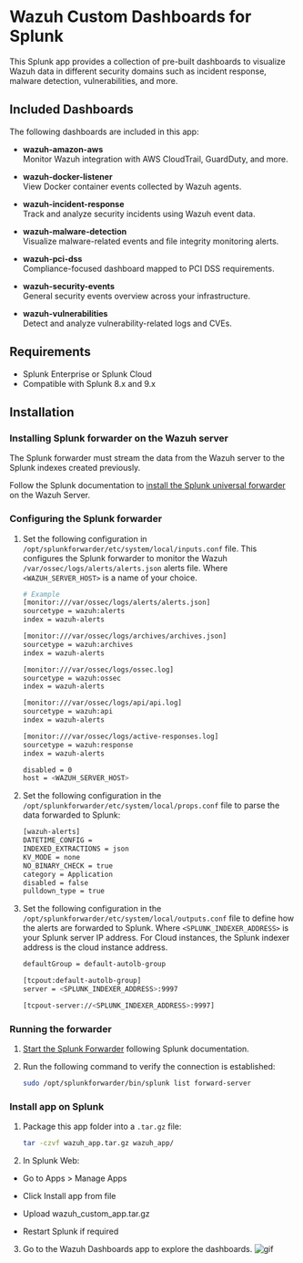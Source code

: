 # Wazuh Custom Dashboards for Splunk

This Splunk app provides a collection of pre-built dashboards to visualize Wazuh data in different security domains such as incident response, malware detection, vulnerabilities, and more.

## Included Dashboards

The following dashboards are included in this app:

- **wazuh-amazon-aws**  
  Monitor Wazuh integration with AWS CloudTrail, GuardDuty, and more.

- **wazuh-docker-listener**  
  View Docker container events collected by Wazuh agents.

- **wazuh-incident-response**  
  Track and analyze security incidents using Wazuh event data.

- **wazuh-malware-detection**  
  Visualize malware-related events and file integrity monitoring alerts.

- **wazuh-pci-dss**  
  Compliance-focused dashboard mapped to PCI DSS requirements.

- **wazuh-security-events**  
  General security events overview across your infrastructure.

- **wazuh-vulnerabilities**  
  Detect and analyze vulnerability-related logs and CVEs.

## Requirements

- Splunk Enterprise or Splunk Cloud
- Compatible with Splunk 8.x and 9.x

## Installation
### Installing Splunk forwarder on the Wazuh server
The Splunk forwarder must stream the data from the Wazuh server to the Splunk indexes created previously.

Follow the Splunk documentation to [install the Splunk universal forwarder](https://docs.splunk.com/Documentation/Forwarder/9.0.4/Forwarder/Installanixuniversalforwarder#Install_the_universal_forwarder_on_Linux) on the Wazuh Server.

### Configuring the Splunk forwarder
1. Set the following configuration in ``/opt/splunkforwarder/etc/system/local/inputs.conf`` file. This configures the Splunk forwarder to monitor the Wazuh ``/var/ossec/logs/alerts/alerts.json`` alerts file. Where ``<WAZUH_SERVER_HOST>`` is a name of your choice.

    ``` bash
    # Example
    [monitor:///var/ossec/logs/alerts/alerts.json]
    sourcetype = wazuh:alerts
    index = wazuh-alerts

    [monitor:///var/ossec/logs/archives/archives.json]
    sourcetype = wazuh:archives
    index = wazuh-alerts

    [monitor:///var/ossec/logs/ossec.log]
    sourcetype = wazuh:ossec
    index = wazuh-alerts

    [monitor:///var/ossec/logs/api/api.log]
    sourcetype = wazuh:api
    index = wazuh-alerts

    [monitor:///var/ossec/logs/active-responses.log]
    sourcetype = wazuh:response
    index = wazuh-alerts

    disabled = 0
    host = <WAZUH_SERVER_HOST>
    ```
2. Set the following configuration in the ``/opt/splunkforwarder/etc/system/local/props.conf`` file to parse the data forwarded to Splunk:
    ```bash
    [wazuh-alerts]
    DATETIME_CONFIG =
    INDEXED_EXTRACTIONS = json
    KV_MODE = none
    NO_BINARY_CHECK = true
    category = Application
    disabled = false
    pulldown_type = true
    ```

3. Set the following configuration in the ``/opt/splunkforwarder/etc/system/local/outputs.conf`` file to define how the alerts are forwarded to Splunk. Where ``<SPLUNK_INDEXER_ADDRESS>`` is your Splunk server IP address. For Cloud instances, the Splunk indexer address is the cloud instance address.
    ```bash
    defaultGroup = default-autolb-group

    [tcpout:default-autolb-group]
    server = <SPLUNK_INDEXER_ADDRESS>:9997

    [tcpout-server://<SPLUNK_INDEXER_ADDRESS>:9997]
    ```

### Running the forwarder
1. [Start the Splunk Forwarder](https://docs.splunk.com/Documentation/Forwarder/latest/Forwarder/StartorStoptheuniversalforwarder#Start_the_universal_forwarder) following Splunk documentation.

2. Run the following command to verify the connection is established:
    ```bash
    sudo /opt/splunkforwarder/bin/splunk list forward-server
    ```

### Install app on Splunk
1. Package this app folder into a `.tar.gz` file:
   ```bash
   tar -czvf wazuh_app.tar.gz wazuh_app/
   ```
2. In Splunk Web:

- Go to Apps > Manage Apps

- Click Install app from file

- Upload wazuh_custom_app.tar.gz

- Restart Splunk if required

3. Go to the Wazuh Dashboards app to explore the dashboards.
![gif](/static/wazuh_dashboards_app.gif)